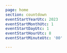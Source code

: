 ```yaml
---
page: home
section: countdown
eventStartYearUtc: 2023
eventStartMonthUtc: 1
eventStartDayUtc: 1
eventStartHourUtc: 8
eventStartMinuteUtc: '00'

---
```

